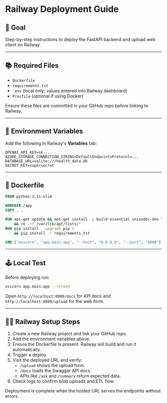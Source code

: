 # Railway Deployment Guide

## 🌟 Goal
Step-by-step instructions to deploy the FastAPI backend and upload web client on Railway.

---

## 📚 Required Files
- `Dockerfile`
- `requirements.txt`
- `.env` (local only; values entered into Railway dashboard)
- `Procfile` (optional if using Docker)

Ensure these files are committed in your GitHub repo before linking to Railway.

---

## 🔧 Environment Variables
Add the following in Railway's **Variables** tab:
```env
OPENAI_API_KEY=sk-...
AZURE_STORAGE_CONNECTION_STRING=DefaultEndpointsProtocol=...
DATABASE_URL=sqlite:///health_data.db
SECRET_KEY=supersecret
```

---

## 📝 Dockerfile
```Dockerfile
FROM python:3.11-slim

WORKDIR /app
COPY . .

RUN apt-get update && apt-get install -y build-essential unixodbc-dev \
    && rm -rf /var/lib/apt/lists/*
RUN pip install --upgrade pip \
    && pip install -r requirements.txt

CMD ["uvicorn", "app.main:app", "--host", "0.0.0.0", "--port", "8000"]
```

---

## 🕹️ Local Test
Before deploying run:
```bash
uvicorn app.main:app --reload
```
Open `http://localhost:8000/docs` for API docs and `http://localhost:8000/upload` for the web form.

---

## 👩‍💻 Railway Setup Steps
1. Create a new Railway project and link your GitHub repo.
2. Add the environment variables above.
3. Ensure the Dockerfile is present. Railway will build and run it automatically.
4. Trigger a deploy.
5. Visit the deployed URL and verify:
   - `/upload` shows the upload form.
   - `/docs` loads the Swagger API docs.
   - APIs like `/ask` and `/summary` return expected data.
6. Check logs to confirm blob uploads and ETL flow.

Deployment is complete when the hosted URL serves the endpoints without errors.


